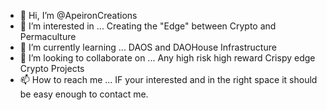 - 👋 Hi, I’m @ApeironCreations
- 👀 I’m interested in ... Creating the "Edge" between Crypto and Permaculture
- 🌱 I’m currently learning ... DAOS and DAOHouse Infrastructure
- 💞️ I’m looking to collaborate on ... Any high risk high reward Crispy edge Crypto Projects
- 📫 How to reach me ... IF your interested and in the right space it should be easy enough to contact me.

<!---
ApeironCreations/ApeironCreations is a ✨ special ✨ repository because its `README.md` (this file) appears on your GitHub profile.
You can click the Preview link to take a look at your changes.
--->
